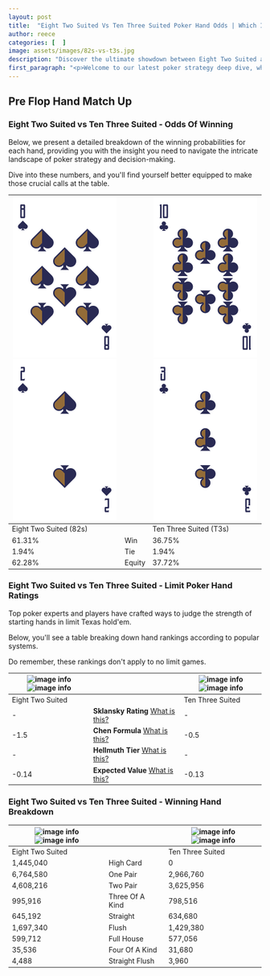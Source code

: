 ```yaml
---
layout: post
title:  "Eight Two Suited Vs Ten Three Suited Poker Hand Odds | Which Is The Better Hand In Poker? A Complete Guide"
author: reece
categories: [  ]
image: assets/images/82s-vs-t3s.jpg
description: "Discover the ultimate showdown between Eight Two Suited and Ten Three Suited in poker! Uncover the odds, strategies, and scenarios where one hand triumphs over the other. Get ready to up your poker game with this thrilling analysis."
first_paragraph: "<p>Welcome to our latest poker strategy deep dive, where we're pitting two distinct hands against each other in a high-stakes showdown: Eight Two Suited vs Ten Three Suited.</p><p>In the dynamic world of poker, every decision counts, and knowing which hand holds the upper hand is key to your success at the table.</p><p>In this article, we'll dissect these two hands, explore the scenarios where one dominates the other, and equip you with the knowledge to make strategic choices that can tip the odds in your favor.</p><p>Get ready to unravel the intriguing dynamics of these poker hands and elevate your game to new heights.</p>"
---
```




[comment]: # (sp0)

## Pre Flop Hand Match Up

<div class="table hand-ratings" markdown="1"> 



### Eight Two Suited vs Ten Three Suited - Odds Of Winning

Below, we present a detailed breakdown of the winning probabilities for each hand, providing you with the insight you need to navigate the intricate landscape of poker strategy and decision-making. 

Dive into these numbers, and you'll find yourself better equipped to make those crucial calls at the table.


    
| ![image info](assets/images/hand1/8.png) ![image info](assets/images/hand1/2.png) |  | ![image info](assets/images/hand2/t.png) ![image info](assets/images/hand2/3.png) |
| -------- | -------- | -------- |
| Eight Two Suited (82s) |  | Ten Three Suited (T3s) |
| 61.31% | Win | 36.75% |
| 1.94% | Tie | 1.94% |
| 62.28% | Equity | 37.72% |




[comment]: # (sp1)



### Eight Two Suited vs Ten Three Suited - Limit Poker Hand Ratings

Top poker experts and players have crafted ways to judge the strength of starting hands in limit Texas hold'em. 

Below, you'll see a table breaking down hand rankings according to popular systems. 

Do remember, these rankings don't apply to no limit games.


    
| ![image info](https://www.riverpairs.com/assets/images/hand1/8.png) ![image info](https://www.riverpairs.com/assets/images/hand1/2.png) |  | ![image info](https://www.riverpairs.com/assets/images/hand2/t.png) ![image info](https://www.riverpairs.com/assets/images/hand2/3.png) |
| -------- | -------- | -------- |
| Eight Two Suited |  | Ten Three Suited |
| - | **Sklansky Rating** [What is this?](/sklansky-rating-explained) | - |
| -1.5 | **Chen Formula** [What is this?](/chen-formula-explained) | -0.5 |
| - | **Hellmuth Tier** [What is this?](/Hellmuth-tier-explained) | - |
| -0.14 | **Expected Value** [What is this?](/expected-value-explained) | -0.13 |




[comment]: # (sp2)



### Eight Two Suited vs Ten Three Suited - Winning Hand Breakdown


    
| ![image info](https://www.riverpairs.com/assets/images/hand1/8.png) ![image info](https://www.riverpairs.com/assets/images/hand1/2.png) |  | ![image info](https://www.riverpairs.com/assets/images/hand2/t.png) ![image info](https://www.riverpairs.com/assets/images/hand2/3.png) |
| -------- | -------- | -------- |
| Eight Two Suited |  | Ten Three Suited |
| 1,445,040 | High Card | 0 |
| 6,764,580 | One Pair | 2,966,760 |
| 4,608,216 | Two Pair | 3,625,956 |
| 995,916 | Three Of A Kind | 798,516 |
| 645,192 | Straight | 634,680 |
| 1,697,340 | Flush | 1,429,380 |
| 599,712 | Full House | 577,056 |
| 35,536 | Four Of A Kind | 31,680 |
| 4,488 | Straight Flush | 3,960 |




[comment]: # (sp3)



</div>

[comment]: # (sp4)



[comment]: # (sp5)


